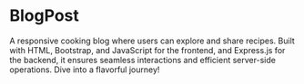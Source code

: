 # BlogPost
A responsive cooking blog where users can explore and share recipes. Built with HTML, Bootstrap, and JavaScript for the frontend, and Express.js for the backend, it ensures seamless interactions and efficient server-side operations. Dive into a flavorful journey!
